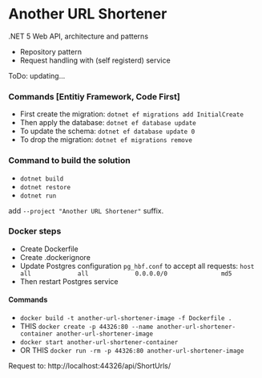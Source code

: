 # Another URL Shortener
.NET 5 Web API, architecture and patterns
* Repository pattern
* Request handling with (self registerd) service

ToDo: updating...

### Commands [Entitiy Framework, Code First]
* First create the migration: ```dotnet ef migrations add InitialCreate```
* Then apply the database: ```dotnet ef database update```
* To update the schema: ```dotnet ef database update 0```
* To drop the migration: ```dotnet ef migrations remove```

### Command to build the solution
* ```dotnet build```
* ```dotnet restore```
* ```dotnet run```


add ```--project "Another URL Shortener"``` suffix.

### Docker steps
* Create Dockerfile
* Create .dockerignore
* Update Postgres configuration `pg_hbf.conf` to accept all requests:
`host    all             all             0.0.0.0/0               md5`
* Then restart Postgres service

#### Commands
* ```docker build -t another-url-shortener-image -f Dockerfile .```
* THIS ```docker create -p 44326:80 --name another-url-shortener-container another-url-shortener-image```
* ```docker start another-url-shortener-container```
* OR THIS ```docker run -rm -p 44326:80 another-url-shortener-image```

Request to: http://localhost:44326/api/ShortUrls/